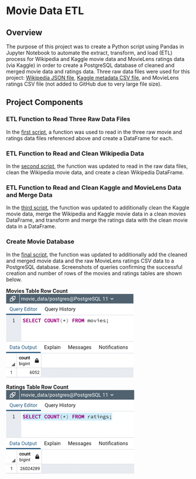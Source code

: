 # Movie Data ETL

## Overview
The purpose of this project was to create a Python script using Pandas in Jupyter Notebook to automate the extract, transform, and load (ETL) process for Wikipedia and Kaggle movie data and MovieLens ratings data (via Kaggle) in order to create a PostgreSQL database of cleaned and merged movie data and ratings data. Three raw data files were used for this project: [Wikipedia JSON file](Resources/Wikipedia-movies.json), [Kaggle metadata CSV file](Resources/movies_metadata.csv), and MovieLens ratings CSV file (not added to GitHub due to very large file size). 

## Project Components

### ETL Function to Read Three Raw Data Files
In the [first script](ETL_function_test.ipynb), a function was used to read in the three raw movie and ratings data files referenced above and create a DataFrame for each.

### ETL Function to Read and Clean Wikipedia Data
In the [second script](ETL_clean_wiki_movies.ipynb), the function was updated to read in the raw data files, clean the Wikipedia movie data, and create a clean Wikipedia DataFrame.

### ETL Function to Read and Clean Kaggle and MovieLens Data and Merge Data
In the [third script](ETL_clean_kaggle_data.ipynb), the function was updated to additionally clean the Kaggle movie data, merge the Wikipedia and Kaggle movie data in a clean movies DataFrame, and transform and merge the ratings data with the clean movie data in a DataFrame.

### Create Movie Database
In the [final script](ETL_create_database.ipynb), the function was updated to additionally add the cleaned and merged movie data and the raw MovieLens ratings CSV data to a PostgreSQL database. Screenshots of queries confirming the successful creation and number of rows of the movies and ratings tables are shown below. 

**Movies Table Row Count**
 ![img1]( Resources/Movies_Query.png)


**Ratings Table Row Count**
 ![img2]( Resources/Ratings_Query.png)
